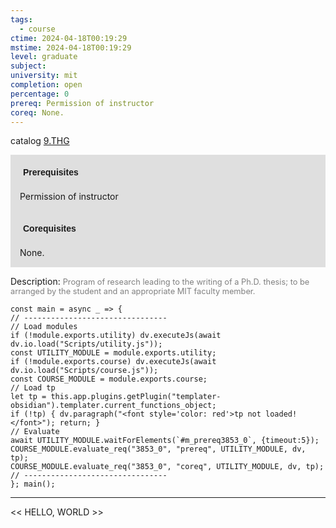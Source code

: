 ```yaml
---
tags:
  - course
ctime: 2024-04-18T00:19:29
mstime: 2024-04-18T00:19:29
level: graduate
subject: 
university: mit
completion: open
percentage: 0
prereq: Permission of instructor
coreq: None.
---
```


catalog [9.THG](http://student.mit.edu/catalog/m9b.html#9.THG)

<span style="display: block; padding: 15px; background-color: rgb(100, 100, 100, 0.2);"><font id="m_prereq3853_0" style="display: block; font-family: Arial, sans-serif; font-weight: bold; padding: 5px">Prerequisites</font><br><span id="prereq3853_0">Permission of instructor</span></span>
<span style="display: block; padding: 15px; background-color: rgb(100, 100, 100, 0.2);"><font id="m_coreq3853_0" style="display: block; font-family: Arial, sans-serif; font-weight: bold; padding: 5px">Corequisites</font><br><span id="coreq3853_0">None.</span></span>

<font style="">Description:</font>
<font style="color: grey; font-size: 0.8rem;">Program of research leading to the writing of a Ph.D. thesis; to be arranged by the student and an appropriate MIT faculty member.</font>

```dataviewjs
const main = async _ => {
// --------------------------------
// Load modules
if (!module.exports.utility) dv.executeJs(await dv.io.load("Scripts/utility.js"));
const UTILITY_MODULE = module.exports.utility;
if (!module.exports.course) dv.executeJs(await dv.io.load("Scripts/course.js"));
const COURSE_MODULE = module.exports.course;
// Load tp
let tp = this.app.plugins.getPlugin("templater-obsidian").templater.current_functions_object;
if (!tp) { dv.paragraph("<font style='color: red'>tp not loaded!</font>"); return; }
// Evaluate
await UTILITY_MODULE.waitForElements(`#m_prereq3853_0`, {timeout:5});
COURSE_MODULE.evaluate_req("3853_0", "prereq", UTILITY_MODULE, dv, tp);
COURSE_MODULE.evaluate_req("3853_0", "coreq", UTILITY_MODULE, dv, tp);
// --------------------------------
}; main();
```

---

<< HELLO, WORLD >>
